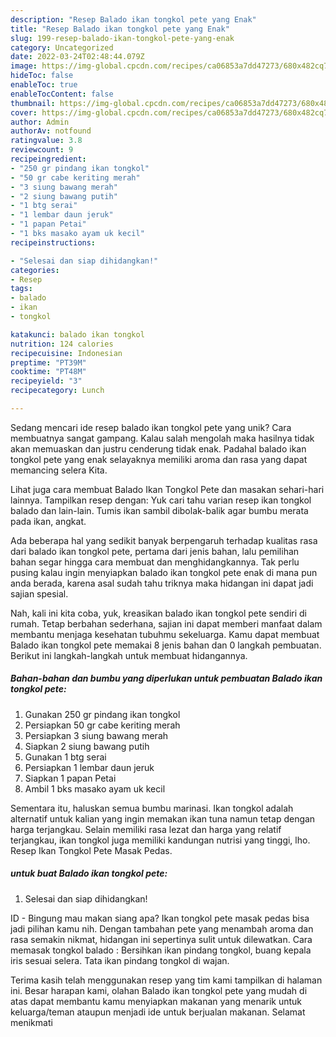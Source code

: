 ```yaml
---
description: "Resep Balado ikan tongkol pete yang Enak"
title: "Resep Balado ikan tongkol pete yang Enak"
slug: 199-resep-balado-ikan-tongkol-pete-yang-enak
category: Uncategorized
date: 2022-03-24T02:48:44.079Z
image: https://img-global.cpcdn.com/recipes/ca06853a7dd47273/680x482cq70/balado-ikan-tongkol-pete-foto-resep-utama.jpg
hideToc: false
enableToc: true
enableTocContent: false
thumbnail: https://img-global.cpcdn.com/recipes/ca06853a7dd47273/680x482cq70/balado-ikan-tongkol-pete-foto-resep-utama.jpg
cover: https://img-global.cpcdn.com/recipes/ca06853a7dd47273/680x482cq70/balado-ikan-tongkol-pete-foto-resep-utama.jpg
author: Admin
authorAv: notfound
ratingvalue: 3.8
reviewcount: 9
recipeingredient:
- "250 gr pindang ikan tongkol"
- "50 gr cabe keriting merah"
- "3 siung bawang merah"
- "2 siung bawang putih"
- "1 btg serai"
- "1 lembar daun jeruk"
- "1 papan Petai"
- "1 bks masako ayam uk kecil"
recipeinstructions:

- "Selesai dan siap dihidangkan!"
categories:
- Resep
tags:
- balado
- ikan
- tongkol

katakunci: balado ikan tongkol 
nutrition: 124 calories
recipecuisine: Indonesian
preptime: "PT39M"
cooktime: "PT48M"
recipeyield: "3"
recipecategory: Lunch

---
```





Sedang mencari ide resep balado ikan tongkol pete yang unik? Cara membuatnya sangat gampang. Kalau salah mengolah maka hasilnya tidak akan memuaskan dan justru cenderung tidak enak. Padahal balado ikan tongkol pete yang enak selayaknya memiliki aroma dan rasa yang dapat memancing selera Kita.





Lihat juga cara membuat Balado Ikan Tongkol Pete dan masakan sehari-hari lainnya. Tampilkan resep dengan: Yuk cari tahu varian resep ikan tongkol balado dan lain-lain. Tumis ikan sambil dibolak-balik agar bumbu merata pada ikan, angkat.

Ada beberapa hal yang sedikit banyak berpengaruh terhadap kualitas rasa dari balado ikan tongkol pete, pertama dari jenis bahan, lalu pemilihan bahan segar hingga cara membuat dan menghidangkannya. Tak perlu pusing kalau ingin menyiapkan balado ikan tongkol pete enak di mana pun anda berada, karena asal sudah tahu triknya maka hidangan ini dapat jadi sajian spesial.






Nah, kali ini kita coba, yuk, kreasikan balado ikan tongkol pete sendiri di rumah. Tetap berbahan sederhana, sajian ini dapat memberi manfaat dalam membantu menjaga kesehatan tubuhmu sekeluarga. Kamu dapat membuat Balado ikan tongkol pete memakai 8 jenis bahan dan 0 langkah pembuatan. Berikut ini langkah-langkah untuk membuat hidangannya.

<!--inarticleads1-->

##### Bahan-bahan dan bumbu yang diperlukan untuk pembuatan Balado ikan tongkol pete:

1. Gunakan 250 gr pindang ikan tongkol
1. Persiapkan 50 gr cabe keriting merah
1. Persiapkan 3 siung bawang merah
1. Siapkan 2 siung bawang putih
1. Gunakan 1 btg serai
1. Persiapkan 1 lembar daun jeruk
1. Siapkan 1 papan Petai
1. Ambil 1 bks masako ayam uk kecil


Sementara itu, haluskan semua bumbu marinasi. Ikan tongkol adalah alternatif untuk kalian yang ingin memakan ikan tuna namun tetap dengan harga terjangkau. Selain memiliki rasa lezat dan harga yang relatif terjangkau, ikan tongkol juga memiliki kandungan nutrisi yang tinggi, lho. Resep Ikan Tongkol Pete Masak Pedas. 

<!--inarticleads2-->

#####  untuk buat Balado ikan tongkol pete:


1. Selesai dan siap dihidangkan!

ID - Bingung mau makan siang apa? Ikan tongkol pete masak pedas bisa jadi pilihan kamu nih. Dengan tambahan pete yang menambah aroma dan rasa semakin nikmat, hidangan ini sepertinya sulit untuk dilewatkan. Cara memasak tongkol balado : Bersihkan ikan pindang tongkol, buang kepala iris sesuai selera. Tata ikan pindang tongkol di wajan. 

Terima kasih telah menggunakan resep yang tim kami tampilkan di halaman ini. Besar harapan kami, olahan Balado ikan tongkol pete yang mudah di atas dapat membantu kamu menyiapkan makanan yang menarik untuk keluarga/teman ataupun menjadi ide untuk berjualan makanan. Selamat menikmati

